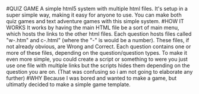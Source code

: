 #QUIZ GAME
A simple html5 system with multiple html files. It's setup in a super simple way, making it easy for anyone to use. You can make both quiz games and text adventure games with this simple system.
#HOW IT WORKS
It works by having the main HTML file be a sort of main menu, which hosts the links to the other html files. Each question hosts files called "w-.htm" and c-.html" (where the "-" is would be a number). These files, if not already obvious, are Wrong and Correct. Each question contains one or more of these files, depending on the question/question types. To make it even more simple, you could create a script or something to were you just use one file with multiple links but the scripts hides them depending on the question you are on. (That was confusing so i am not going to elaborate any further)
#WHY
Because I was bored and wanted to make a game, but ultimatly decided to make a simple game template.
